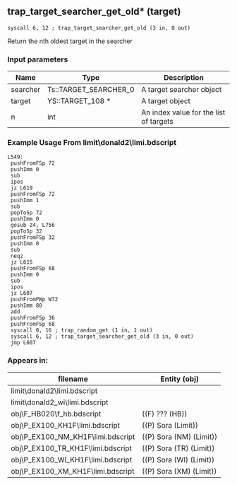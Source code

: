 ## trap_target_searcher_get_old* (target)

`syscall 6, 12 ; trap_target_searcher_get_old (3 in, 0 out)`

Return the nth oldest target in the searcher

### Input parameters
| Name | Type | Description
|------|------|------------
| searcher   | Ts::TARGET_SEARCHER_0   | A target searcher object
| target   | YS::TARGET_108 *   | A target object
| n   | int   | An index value for the list of targets


### Example Usage From limit\donald2\limi.bdscript
```plaintext
L549:
 pushFromFSp 72
 pushImm 0
 sub 
 ipos 
 jz L619
 pushFromFSp 72
 pushImm 1
 sub 
 popToSp 72
 pushImm 0
 gosub 24, L756
 popToSp 32
 pushFromFSp 32
 pushImm 0
 sub 
 neqz 
 jz L615
 pushFromFSp 68
 pushImm 0
 sub 
 ipos 
 jz L607
 pushFromPWp W72
 pushImm 80
 add 
 pushFromFSp 36
 pushFromFSp 68
 syscall 0, 16 ; trap_random_get (1 in, 1 out)
 syscall 6, 12 ; trap_target_searcher_get_old (3 in, 0 out)
 jmp L607
```


### Appears in:
| filename | Entity (obj)
|----------|-------------
| limit\donald2\limi.bdscript       |           
| limit\donald2_wi\limi.bdscript       |           
| obj\F_HB020\f_hb.bdscript       | ((F) ??? (HB))          
| obj\P_EX100_KH1F\limi.bdscript       | ((P) Sora (Limit))          
| obj\P_EX100_NM_KH1F\limi.bdscript       | ((P) Sora (NM) (Limit))          
| obj\P_EX100_TR_KH1F\limi.bdscript       | ((P) Sora (TR) (Limit))          
| obj\P_EX100_WI_KH1F\limi.bdscript       | ((P) Sora (WI) (Limit))          
| obj\P_EX100_XM_KH1F\limi.bdscript       | ((P) Sora (XM) (Limit))          




